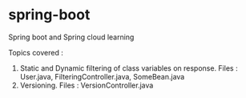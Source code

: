 # spring-boot
Spring boot and Spring cloud learning

Topics covered :
1. Static and Dynamic filtering of class variables on response.
   Files : User.java, FilteringController.java, SomeBean.java
2. Versioning.
   Files : VersionController.java
